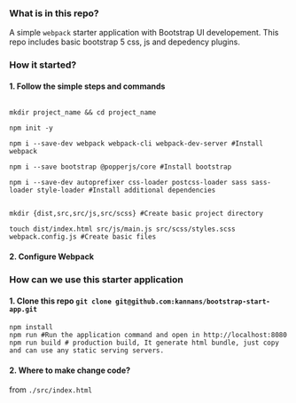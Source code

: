 ### What is in this repo?

A simple `webpack` starter application with Bootstrap UI developement. This repo includes basic bootstrap 5 css, js and depedency plugins.

### How it started?

#### 1. Follow the simple steps and commands
```

mkdir project_name && cd project_name

npm init -y

npm i --save-dev webpack webpack-cli webpack-dev-server #Install webpack

npm i --save bootstrap @popperjs/core #Install bootstrap

npm i --save-dev autoprefixer css-loader postcss-loader sass sass-loader style-loader #Install additional dependencies 


mkdir {dist,src,src/js,src/scss} #Create basic project directory

touch dist/index.html src/js/main.js src/scss/styles.scss webpack.config.js #Create basic files 

```
#### 2. Configure Webpack


### How can we use this starter application

#### 1. Clone this repo `git clone git@github.com:kannans/bootstrap-start-app.git`

```
npm install 
npm run #Run the application command and open in http://localhost:8080
npm run build # production build, It generate html bundle, just copy and can use any static serving servers.
```

#### 2. Where to make change code?
   from `./src/index.html`
